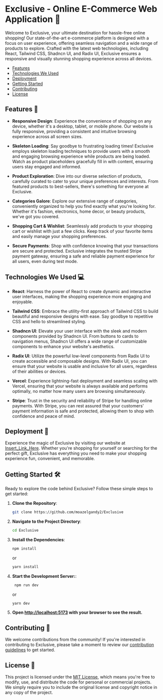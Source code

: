 # Exclusive - Online E-Commerce Web Application 🛒

Welcome to Exclusive, your ultimate destination for hassle-free online shopping! Our state-of-the-art e-commerce platform is designed with a focus on user experience, offering seamless navigation and a wide range of products to explore. Crafted with the latest web technologies, including React, Tailwind CSS, Shadncn UI, and Radix UI, Exclusive ensures a responsive and visually stunning shopping experience across all devices.

- [Features](#features)
- [Technologies We Used](#technologies-we-used)
- [Deployment](#deployment)
- [Getting Started](#getting-started)
- [Contributing](#contributing)
- [License](#license)

## Features 🚀

- **Responsive Design**: Experience the convenience of shopping on any device, whether it's a desktop, tablet, or mobile phone. Our website is fully responsive, providing a consistent and intuitive browsing experience across all screen sizes.

- **Skeleton Loading**: Say goodbye to frustrating loading times! Exclusive employs skeleton loading techniques to provide users with a smooth and engaging browsing experience while products are being loaded. Watch as product placeholders gracefully fill in with content, ensuring users stay engaged and informed.

- **Product Exploration**: Dive into our diverse selection of products, carefully curated to cater to your unique preferences and interests. From featured products to best-sellers, there's something for everyone at Exclusive.

- **Categories Galore**: Explore our extensive range of categories, conveniently organized to help you find exactly what you're looking for. Whether it's fashion, electronics, home decor, or beauty products, we've got you covered.

- **Shopping Cart & Wishlist**: Seamlessly add products to your shopping cart or wishlist with just a few clicks. Keep track of your favorite items and easily manage your shopping preferences.

- **Secure Payments**: Shop with confidence knowing that your transactions are secure and protected. Exclusive integrates the trusted Stripe payment gateway, ensuring a safe and reliable payment experience for all users, even during test mode.

## Technologies We Used 💻

- **React**: Harness the power of React to create dynamic and interactive user interfaces, making the shopping experience more engaging and enjoyable.

- **Tailwind CSS**: Embrace the utility-first approach of Tailwind CSS to build beautiful and responsive designs with ease. Say goodbye to repetitive CSS and hello to streamlined styling.

- **Shadncn UI**: Elevate your user interface with the sleek and modern components provided by Shadncn UI. From buttons to cards to navigation menus, Shadncn UI offers a wide range of customizable components to enhance your website's aesthetics.

- **Radix UI**: Utilize the powerful low-level components from Radix UI to create accessible and composable designs. With Radix UI, you can ensure that your website is usable and inclusive for all users, regardless of their abilities or devices.

- **Vercel**: Experience lightning-fast deployment and seamless scaling with Vercel, ensuring that your website is always available and performs optimally, no matter how many users are browsing simultaneously.

- **Stripe**: Trust in the security and reliability of Stripe for handling online payments. With Stripe, you can rest assured that your customers' payment information is safe and protected, allowing them to shop with confidence and peace of mind.

## Deployment 🚀

Experience the magic of Exclusive by visiting our website at [Insert_Link_Here](#). Whether you're shopping for yourself or searching for the perfect gift, Exclusive has everything you need to make your shopping experience fun, convenient, and memorable.

## Getting Started 🛠️

Ready to explore the code behind Exclusive? Follow these simple steps to get started:

1. **Clone the Repository**:
   ```bash
   git clone https://github.com/moazelgandy2/Exclusive
   ```
2. **Navigate to the Project Directory**:
   ```bash
   cd Exclusive
   ```
3. **Install the Dependencies**:
   ```bash
   npm install
   ```
   or
   ```bash
   yarn install
   ```
4. **Start the Development Server:**:
   ```bash
    npm run dev
   ```
   or
   ```bash
   yarn dev
   ```
5. **Open [http://localhost:5173](http://localhost:5173) with your browser to see the result.**

## Contributing 🤝

We welcome contributions from the community! If you're interested in contributing to Exclusive, please take a moment to review our [contribution guidelines](CONTRIBUTING.md) to get started.

## License 📝

This project is licensed under the [MIT License](LICENSE), which means you're free to modify, use, and distribute the code for personal or commercial projects. We simply require you to include the original license and copyright notice in any copy of the project.
